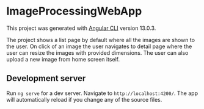 # ImageProcessingWebApp

This project was generated with [Angular CLI](https://github.com/angular/angular-cli) version 13.0.3.

The project shows a list page by default where all the images are shown to the user.
On click of an image the user navigates to detail page where the user can resize the images with provided dimensions.
The user can also upload a new image from home screen itself.

## Development server

Run `ng serve` for a dev server. Navigate to `http://localhost:4200/`. The app will automatically reload if you change any of the source files.